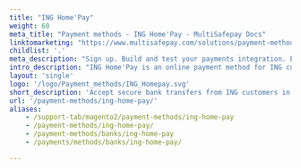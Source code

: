 ```yaml
---
title: "ING Home'Pay"
weight: 60
meta_title: "Payment methods - ING Home'Pay - MultiSafepay Docs"
linktomarketing: "https://www.multisafepay.com/solutions/payment-methods/ing-homepay"
childlist: '.'
meta_description: "Sign up. Build and test your payments integration. Explore our products and services. Use our API reference, SDKs, and wrappers. Get support."
intro_description: "ING Home'Pay is an online payment method for ING customers in Belgium. Customers are redirected to their ING banking environment to complete payment."
layout: 'single'
logo: '/logo/Payment_methods/ING_Homepay.svg' 
short_description: 'Accept secure bank transfers from ING customers in Belgium.'
url: '/payment-methods/ing-home-pay/'
aliases:
    - /support-tab/magento2/payment-methods/ing-home-pay
    - /payment-methods/ing-home-pay/
    - /payment-methods/banks/ing-home-pay
    - /payments/methods/banks/ing-home-pay/

---
```


